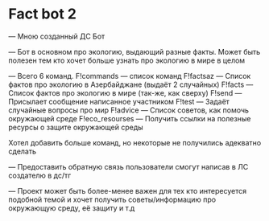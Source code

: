# Fact bot 2
— Мною созданный ДС Бот

— Бот в основном про экологию, выдающий разные факты. Может быть полезен тем кто хочет больше узнать про экологию в мире в целом

— Всего 6 команд.
F!commands — список команд
F!factsaz — Список фактов про экологию в Азербайджане (выдаёт 2 случайных)
F!facts — Список фактов про экологию в мире (так-же, как сверху)
F!send — Присылает сообщение написанное участником
F!test — Задаёт случайные вопросы про мир
F!advice — Список советов, как помочь окружающей среде
F!eco_resourses — Получить ссылки на полезные ресурсы о защите окружающей среды

Хотел добавить больше команд, но некоторые не получились адекватно сделать


— Предоставить обратную связь пользователи смогут написав в ЛС создателю в дс/тг

— Проект может быть более-менее важен для тех кто интересуется подобной темой и хочет получить советы/информацию про окружающую среду, её защиту и т.д
